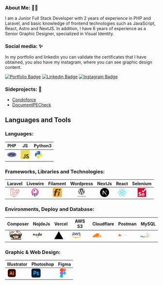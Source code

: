 ### About Me: 👨‍💻
I am a Junior Full Stack Developer with 2 years of experience in PHP and Laravel, and basic knowledge of frontend technologies such as JavaScript, React, Astro and NextJS. In addition, I have 6 years of experience as a Senior Graphic Designer, specialized in Visual Identity.


### Social media: ✨
In my portfolio and linkedin you can validate the certificates that I have obtained, you also have my instagram, where you can see graphic design content.

[![Portfolio Badge](https://img.shields.io/badge/portfolio-gray?style=for-the-badge&logo=showwcase)](https://jesus-portfolio.vercel.app/)
[![Linkedin Badge](https://img.shields.io/badge/linkedin-gray?style=for-the-badge&logo=linkedin)](https://www.linkedin.com/in/jesuiz/)
[![Instagram Badge](https://img.shields.io/badge/instagram-gray?style=for-the-badge&logo=instagram&logoColor=white)](https://www.instagram.com/jesuiz.design/)


### Sideprojects: 🚀
- [Condoforce](https://github.com/Jesuiz/Condoforce)
- [DocumentPECheck](https://github.com/Jesuiz/DocumentPECheck)


## Languages and Tools

<div>

### Languages:

| PHP | JS | Python3 |
|------|------|------|
|  <img src="https://github.com/devicons/devicon/blob/master/icons/php/php-original.svg" title="PHP"  alt="php" height="30"/> | <img src="https://github.com/devicons/devicon/blob/master/icons/javascript/javascript-original.svg" title="JavaScript" alt="JavaScript" height="30"/> | <img src="https://github.com/devicons/devicon/blob/master/icons/python/python-original.svg" title="Python"  alt="Python" height="30"/>



### Frameworks, Libraries and Technologies:

| Laravel | Livewire | Filament | Wordpress | NextJs | React | Selenium |
|:-------:|:--------:|:--------:|:---------:|:------:|:-----:|:--------:|
|<img src="https://github.com/devicons/devicon/blob/master/icons/laravel/laravel-original.svg" title="Laravel"  alt="Laravel" width="30" height="30"/> |  <img src="https://github.com/devicons/devicon/blob/master/icons/livewire/livewire-original.svg" title="Livewire"  alt="Livewire" width="30" height="30"/> |  <img src="assets\filament-ico.svg" title="Filament" alt="Filament" width="30" height="30"/> | <img src="https://github.com/devicons/devicon/blob/master/icons/wordpress/wordpress-original.svg" title="SQLite" alt="SQLite" width="30" height="30"/> | <img src="https://github.com/devicons/devicon/blob/master/icons/nextjs/nextjs-original.svg" title="SQLite" alt="SQLite" width="30" height="30"/> | <img src="https://github.com/devicons/devicon/blob/master/icons/react/react-original.svg" title="React"  alt="React" width="30" height="30"/> | <img src="https://github.com/devicons/devicon/blob/master/icons/selenium/selenium-original.svg" title="Selenium"  alt="Selenium" width="30" height="30"/>



### Environments, Deploy and Database:

| Composer | NojdeJs | Vercel | AWS S3 | Cloudflare | Postman | MySQL |
|------|------|------|------|------|------|------|
|<img src="https://github.com/devicons/devicon/blob/master/icons/composer/composer-original.svg" title="Composer" alt="Composer" width="55" height="30"/> | <img src="https://github.com/devicons/devicon/blob/master/icons/nodejs/nodejs-original-wordmark.svg" title="nodejs" alt="NodeJS" width="30" height="30"/> | <img src="https://github.com/devicons/devicon/blob/master/icons/vercel/vercel-original.svg" title="Vercel" alt="Vercel" width="30" height="30"/> | <img src="https://github.com/devicons/devicon/blob/master/icons/amazonwebservices/amazonwebservices-original-wordmark.svg" title="AWS S3" alt="AWS S3" width="30" height="30"/> | <img src="https://github.com/devicons/devicon/blob/master/icons/cloudflare/cloudflare-original.svg" title="Cloudflare" alt="Cloudflare" width="30" height="30"/> | <img src="https://github.com/devicons/devicon/blob/master/icons/postman/postman-original-wordmark.svg" title="Postman" alt="Postman" width="30" height="30"/> | <img src="https://github.com/devicons/devicon/blob/master/icons/mysql/mysql-original-wordmark.svg" title="MySQL" alt="MySQL" width="30" height="30"/>



### Graphic & Web Design:

| Illustrator | Photoshop | Figma |
|------|------|------|
|<img src="assets\illustrator.svg" title="Illustrator" alt="Illustrator" height="30"/> | <img src="https://github.com/devicons/devicon/blob/master/icons/photoshop/photoshop-original.svg" title="Photoshop" alt="Photoshop" height="30"/> | <img src="https://github.com/devicons/devicon/blob/master/icons/figma/figma-original.svg" title="Figma" alt="Figma" height="30"/>

</div>
